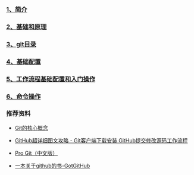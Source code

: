 ### [1、简介](./intro '简介')

### [2、基础和原理](./theory '基础和原理')

### [3、git目录](./directory 'git目录')

### [4、基础配置](./setconfig '基础配置')

### [5、工作流程基础配置和入门操作](./workflow '工作流程基础配置和入门操作')

### [6、命令操作](./command '命令操作')

### 推荐资料

* [Git的核心概念](https://lufficc.com/blog/the-core-conception-of-git)  

* [GitHub超详细图文攻略 - Git客户端下载安装 GitHub提交修改源码工作流程](http://blog.csdn.net/vipzjyno1/article/details/22098621)  

* [Pro Git（中文版）](http://git.oschina.net/progit/)  

* [一本关于github的书-GotGitHub](http://www.worldhello.net/gotgithub/index.html)